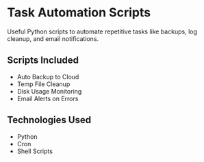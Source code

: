 # Task Automation Scripts

Useful Python scripts to automate repetitive tasks like backups, log cleanup, and email notifications.

## Scripts Included
- Auto Backup to Cloud
- Temp File Cleanup
- Disk Usage Monitoring
- Email Alerts on Errors

## Technologies Used
- Python
- Cron
- Shell Scripts
